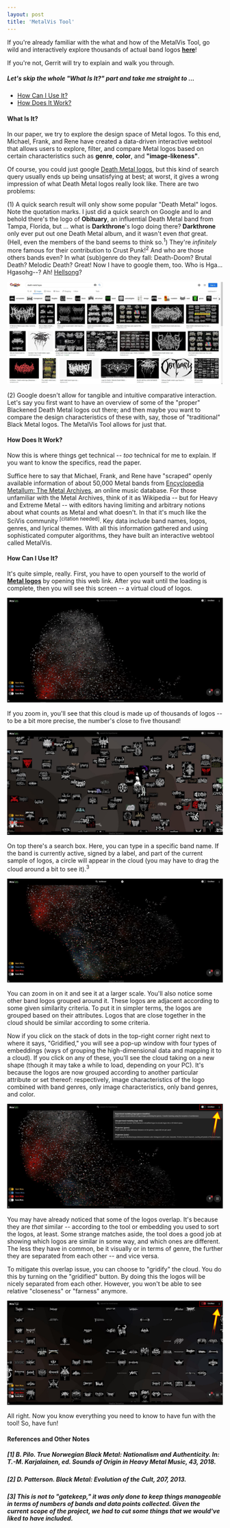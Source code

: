 ```yaml
---
layout: post
title: 'MetalVis Tool'
---
```


If you're already familiar with the what and how of the MetalVis Tool, go wild and interactively explore thousands of actual band logos <a href="https://renecutura.eu/metalvis" target="_blank" rel="noopener"><span>**here**</span></a>! 

If you're not, Gerrit will try to explain and walk you through.

##### Let's skip the whole "What Is It?" part and take me straight to ...
- [How Can I Use It?](#what)
- [How Does It Work?](#work)

<a name="what"></a> 
#### What Is It?
In our paper, we try to explore the design space of Metal logos. To this end, Michael, Frank, and Rene have created a data-driven interactive webtool that allows users to explore, filter, and compare Metal logos based on certain characteristics such as **genre**, **color**, and **"image-likeness"**.

Of course, you could just google <a href="https://letmegooglethat.com/?q=Death+Metal+logos" target="_blank" rel="noopener"><span>Death Metal logos</span></a>, but this kind of search query usually ends up being unsatisfying at best; at worst, it gives a wrong impression of what Death Metal logos really look like. There are two problems: 

(1) A quick search result will only show some popular "Death Metal" logos. Note the quotation marks. I just did a quick search on Google and lo and behold there's the logo of **Obituary**, an influential Death Metal band from Tampa, Florida, but ... what is **Darkthrone**'s logo doing there? **Darkthrone** only ever put out one Death Metal album, and it wasn't even *that* great. (Hell, even the members of the band seems to think so.<sup>1</sup>) They're *infinitely* more famous for their contribution to Crust Punk!<sup>2</sup> And who are those others bands even? In what (sub)genre do they fall: Death-Doom? Brutal Death? Melodic Death? Great! Now I have to google them, too. Who is Hga... Hgasohg--? Ah! <a href="https://letmegooglethat.com/?q=Who+are+Hellsong%3F" target="_blank" rel="noopener"><span>Hellsong</span></a>?

![Wait what](..\assets\img\projects\metalvis\screen.JPG)

(2) Google doesn't allow for tangible and intuitive comparative interaction. Let's say you first want to have an overview of some of the "proper" Blackened Death Metal logos out there; and then maybe you want to compare the design characteristics of these with, say, those of "traditional" Black Metal logos. The MetalVis Tool allows for just that.

<a name="work"></a> 
#### How Does It Work?
Now this is where things get technical -- *too* technical for me to explain. If you want to know the specifics, read the paper. 

Suffice here to say that Michael, Frank, and Rene have "scraped" openly available information of about 50,000 Metal bands from <a href="https://www.metal-archives.com/" target="_blank" rel="noopener"><span>Encyclopedia Metallum: The Metal Archives</span></a>, an online music database. For those unfamiliar with the Metal Archives, think of it as Wikipedia -- but for Heavy and Extreme Metal -- with editors having limiting and arbitrary notions about what counts as Metal and what doesn't. In that it's much like the SciVis community <sup>[citation needed]</sup>. Key data include band names, logos, genres, and lyrical themes. With all this information gathered and using sophisticated computer algorithms, they have built an interactive webtool called MetalVis. 

<a name="use"></a> 
#### How Can I Use It?
It's quite simple, really. First, you have to open yourself to the world of <a href="https://renecutura.eu/metalvis" target="_blank" rel="noopener"><span>**Metal logos**</span></a> by opening this web link. After you wait until the loading is complete, then you will see this screen -- a virtual cloud of logos.

![Metalvis](..\assets\img\projects\metalvis\screen2.JPG)

 If you zoom in, you'll see that this cloud is made up of thousands of logos -- to be a bit more precise, the number's close to five thousand!

![Zoom](..\assets\img\projects\metalvis\screen3.JPG)

On top there's a search box. Here, you can type in a specific band name. If the band is currently active, signed by a label, and part of the current sample of logos, a circle will appear in the cloud (you may have to drag the cloud around a bit to see it).<sup>3</sup>

![Search](..\assets\img\projects\metalvis\search.JPG)

You can zoom in on it and see it at a larger scale. You'll also notice some other band logos grouped around it. These logos are adjacent according to some given similarity criteria. To put it in simpler terms, the logos are grouped based on their attributes. Logos that are close together in the cloud should be similar according to some criteria.

Now if you click on the stack of dots in the top-right corner right next to where it says, "Gridified," you will see a pop-up window with four types of embeddings (ways of grouping the high-dimensional data and mapping it to a cloud). If you click on any of these, you'll see the cloud taking on a new shape (though it may take a while to load, depending on your PC). It's because the logos are now grouped according to another particular attribute or set thereof: respectively, image characteristics of the logo combined with band genres, only image characteristics, only band genres, and color.

![Embeddings](..\assets\img\projects\metalvis\screen5.jpg)

You may have already noticed that some of the logos overlap. It's because they are *that* similar -- according to the tool or embedding you used to sort the logos, at least. Some strange matches aside, the tool does a good job at showing which logos are similar in some way, and which ones are different. The less they have in common, be it visually or in terms of genre, the further they are separated from each other -- and vice versa.

To mitigate this overlap issue, you can choose to "gridify" the cloud. You do this by turning on the "gridified" button. By doing this the logos will be nicely separated from each other. However, you won't be able to see relative "closeness" or "farness" anymore.

![Embeddings](..\assets\img\projects\metalvis\gridified2.JPG)

All right. Now you know everything you need to know to have fun with the tool! So, have fun!  


#### References and Other Notes
##### [1] B. Pilo. True Norwegian Black Metal: Nationalism and Authenticity. In: T.-M. Karjalainen, ed. *Sounds of Origin in Heavy Metal Music*, 43, 2018.
##### [2] D. Patterson. Black Metal: Evolution of the Cult, 207, 2013.
##### [3] This is not to "gatekeep," it was only done to keep things manageable in terms of numbers of bands and data points collected. Given the current scope of the project, we had to cut some things that we would've liked to have included. 
